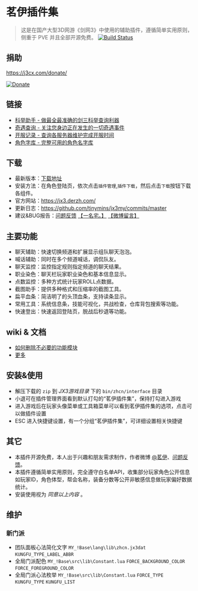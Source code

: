 # 茗伊插件集

> 这是在国产大型3D网游《剑网3》中使用的辅助插件，遵循简单实用原则，侧重于 PVE 并且全部开源免费。
[![Build Status](https://travis-ci.com/tinymins/JX3MY.svg?token=yQdYwdSeW1cRn46LTYo4&branch=master)](https://travis-ci.com/tinymins/JX3MY)

## 捐助

<https://j3cx.com/donate/>

<a href="https://jx3.derzh.com/donate/">![Donate](https://cdn.jsdelivr.net/gh/tinymins/donate@master/combine.jpg)</a>

## 链接

* [科举助手 - 做最全最准确的剑三科举查询利器](https://jx3.derzh.com/exam/)
* [奇遇查询 - 关注您身边正在发生的一切奇遇事件](https://jx3.derzh.com/serendipity/)
* [开服记录 - 查询各服务器维护完成开服时间](https://jx3.derzh.com/onlinetime/)
* [角色字库 - 完整可用的角色名字库](https://jx3.derzh.com/char.txt)

## 下载

* 最新版本：[下载地址](https://jx3.derzh.com/down/)
* 安装方法：在角色登陆页，依次点击`插件管理`,`插件下载`，然后点击`下载`按钮下载各组件。
* 官方网站：<https://jx3.derzh.com/>
* 更新日志：<https://github.com/tinymins/jx3my/commits/master>
* 建议&BUG报告：[问题反馈](https://zhaiyiming.com/feedback) [【一名宅。】](https://zhaiyiming.com/archives/jx3-my.html) [【微博留言】](https://weibo.com/zymah)

## 主要功能

* 聊天辅助：快速切换频道和扩展显示组队聊天泡泡。
* 喊话辅助：同时在多个频道喊话，调侃队友。
* 聊天监控：监控指定规则指定频道的聊天结果。
* 职业染色：聊天栏玩家职业染色和基本信息显示。
* 点数监控：多种方式统计玩家ROLL点数据。
* 截图助手：提供多种格式和压缩率的截图工具。
* 扁平血条：简洁明了的头顶血条，支持读条显示。
* 常用工具：系统信息条，技能可视化，共战检查，仓库背包搜索等功能。
* 快速登出：快速返回登陆页，脱战后秒退等功能。

## wiki & 文档

* [如何删除不必要的功能模块](https://github.com/tinymins/JX3MY/wiki/%E5%88%A0%E9%99%A4%E6%8C%87%E5%AE%9A%E7%9A%84%E5%8A%9F%E8%83%BD%E6%A8%A1%E5%9D%97)
* [更多](https://github.com/tinymins/JX3MY/wiki/_pages)

## 安装&使用

* 解压下载的 `zip` 到 _JX3游戏目录_ 下的 `bin/zhcn/interface` 目录
* 小退可在插件管理界面看到默认打勾的“茗伊插件集”，保持打勾进入游戏
* 进入游戏后在玩家头像菜单或工具箱菜单可以看到茗伊插件集的选项，点击可以做插件设置
* ESC 进入快捷键设置，有一个分组“茗伊插件集”，可详细设置相关快捷键

## 其它

* 本插件开源免费，本人出于兴趣和朋友需求制作，作者微博 [@茗伊](http://weibo.com/zymah)、[问题反馈](https://zhaiyiming.com/feedback)。
* 本插件遵循简单实用原则，完全遵守白名单API，收集部分玩家角色公开信息如玩家ID，角色体型，帮会名称，装备分数等公开非敏感信息做玩家偏好数据统计。
* 安装使用视为 _同意以上内容_ 。

## 维护

### 新门派

* 团队面板心法简化文字 `MY_!Base\lang\lib\zhcn.jx3dat` `KUNGFU_TYPE_LABEL_ABBR`
* 全局门派配色 `MY_!Base\src\lib\Constant.lua` `FORCE_BACKGROUND_COLOR` `FORCE_FOREGROUND_COLOR`
* 全局门派心法枚举 `MY_!Base\src\lib\Constant.lua` `FORCE_TYPE` `KUNGFU_TYPE` `KUNGFU_LIST`
